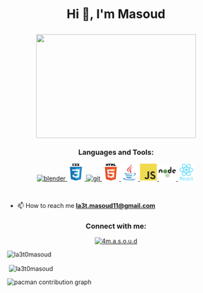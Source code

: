 <h1 align="center">Hi 👋, I'm Masoud</h1>
<h2 align="center">
<img align="center" src="https://c.tenor.com/p7IgwS17V0sAAAAC/rtj-rick-and-morty.gif" height="240" width="370">
</h2>

<h3 align="center">Languages and Tools:</h3>
<p align="center"> <a href="https://www.blender.org/" target="_blank" rel="noreferrer"> <img src="https://download.blender.org/branding/community/blender_community_badge_white.svg" alt="blender" width="40" height="40"/> </a> <a href="https://www.w3schools.com/css/" target="_blank" rel="noreferrer"> <img src="https://raw.githubusercontent.com/devicons/devicon/master/icons/css3/css3-original-wordmark.svg" alt="css3" width="40" height="40"/> </a> <a href="https://git-scm.com/" target="_blank" rel="noreferrer"> <img src="https://www.vectorlogo.zone/logos/git-scm/git-scm-icon.svg" alt="git" width="40" height="40"/> </a> <a href="https://www.w3.org/html/" target="_blank" rel="noreferrer"> <img src="https://raw.githubusercontent.com/devicons/devicon/master/icons/html5/html5-original-wordmark.svg" alt="html5" width="40" height="40"/> </a> <a href="https://www.java.com" target="_blank" rel="noreferrer"> <img src="https://raw.githubusercontent.com/devicons/devicon/master/icons/java/java-original.svg" alt="java" width="40" height="40"/> </a> <a href="https://developer.mozilla.org/en-US/docs/Web/JavaScript" target="_blank" rel="noreferrer"> <img src="https://raw.githubusercontent.com/devicons/devicon/master/icons/javascript/javascript-original.svg" alt="javascript" width="40" height="40"/> </a> <a href="https://nodejs.org" target="_blank" rel="noreferrer"> <img src="https://raw.githubusercontent.com/devicons/devicon/master/icons/nodejs/nodejs-original-wordmark.svg" alt="nodejs" width="40" height="40"/> </a> <a href="https://reactjs.org/" target="_blank" rel="noreferrer"> <img src="https://raw.githubusercontent.com/devicons/devicon/master/icons/react/react-original-wordmark.svg" alt="react" width="40" height="40"/> </a> </p>
</br>

- 📫 How to reach me **la3t.masoud11@gmail.com**

<h3 align="center">Connect with me:</h3>
<p align="center">
<a href="https://instagram.com/4m.a.s.o.u.d" target="blank">
  <img  src="https://raw.githubusercontent.com/rahuldkjain/github-profile-readme-generator/master/src/images/icons/Social/instagram.svg" alt="4m.a.s.o.u.d" height="30" width="40" /></a>
</p>



<p><img  src="https://github-readme-stats.vercel.app/api/top-langs?username=la3t0masoud&show_icons=true&locale=en&layout=compact" alt="la3t0masoud" /></p>

<p>&nbsp;<img align="center" src="https://github-readme-stats.vercel.app/api?username=la3t0masoud&show_icons=true&locale=en" alt="la3t0masoud" /></p>
<picture>
  <source media="(prefers-color-scheme: dark)" srcset="https://raw.githubusercontent.com/[la3t0Masoud]/[la3t0Masoud]/output/pacman-contribution-graph-dark.svg">
  <source media="(prefers-color-scheme: light)" srcset="https://raw.githubusercontent.com/[la3t0Masoud]/[la3t0Masoud]/output/pacman-contribution-graph.svg">
  <img alt="pacman contribution graph" src="https://raw.githubusercontent.com/[la3t0Masoud]/[la3t0Masoud]/output/pacman-contribution-graph.svg">
</picture>
